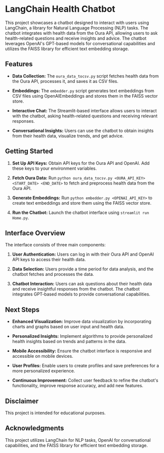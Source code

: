 # LangChain Health Chatbot

This project showcases a chatbot designed to interact with users using LangChain, a library for Natural Language Processing (NLP) tasks. The chatbot integrates with health data from the Oura API, allowing users to ask health-related questions and receive insights and advice. The chatbot leverages OpenAI's GPT-based models for conversational capabilities and utilizes the FAISS library for efficient text embedding storage.

## Features

- **Data Collection:** The `oura_data_tocsv.py` script fetches health data from the Oura API, processes it, and saves it as CSV files.

- **Embeddings:** The `embedder.py` script generates text embeddings from CSV files using OpenAIEmbeddings and stores them in the FAISS vector store.

- **Interactive Chat:** The Streamlit-based interface allows users to interact with the chatbot, asking health-related questions and receiving relevant responses.

- **Conversational Insights:** Users can use the chatbot to obtain insights from their health data, visualize trends, and get advice.

## Getting Started

1. **Set Up API Keys:** Obtain API keys for the Oura API and OpenAI. Add these keys to your environment variables.

2. **Fetch Oura Data:** Run `python oura_data_tocsv.py <OURA_API_KEY> <START_DATE> <END_DATE>` to fetch and preprocess health data from the Oura API.

3. **Generate Embeddings:** Run `python embedder.py <OPENAI_API_KEY>` to create text embeddings and store them using the FAISS vector store.

4. **Run the Chatbot:** Launch the chatbot interface using `streamlit run Home.py`.

## Interface Overview

The interface consists of three main components:

1. **User Authentication:** Users can log in with their Oura API and OpenAI API keys to access their health data.

2. **Data Selection:** Users provide a time period for data analysis, and the chatbot fetches and processes the data.

3. **Chatbot Interaction:** Users can ask questions about their health data and receive insightful responses from the chatbot. The chatbot integrates GPT-based models to provide conversational capabilities.

## Next Steps

- **Enhanced Visualization:** Improve data visualization by incorporating charts and graphs based on user input and health data.

- **Personalized Insights:** Implement algorithms to provide personalized health insights based on trends and patterns in the data.

- **Mobile Accessibility:** Ensure the chatbot interface is responsive and accessible on mobile devices.

- **User Profiles:** Enable users to create profiles and save preferences for a more personalized experience.

- **Continuous Improvement:** Collect user feedback to refine the chatbot's functionality, improve response accuracy, and add new features.

## Disclaimer

This project is intended for educational purposes.

## Acknowledgments

This project utilizes LangChain for NLP tasks, OpenAI for conversational capabilities, and the FAISS library for efficient text embedding storage.
